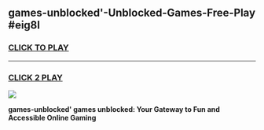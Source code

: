 
## games-unblocked'-Unblocked-Games-Free-Play #eig8l
<h3>
<a href="https://us.freeplayer.one?title=games-unblocked'&ref=9M">CLICK TO PLAY</a></h3>
<hr>

<h3>
<a href="https://us.freeplayer.one?title=games-unblocked'&ref=9M">CLICK 2 PLAY</a>
  
</h3>

<a href="https://us.freeplayer.one?title=games-unblocked'&ref=9M"><img src="https://clearcache.store/games.png"></a>


**games-unblocked' games unblocked: Your Gateway to Fun and Accessible Online Gaming**
